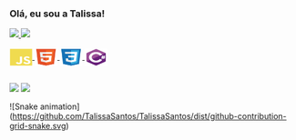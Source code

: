 ###  Olá, eu sou a Talissa!
 <div>
  <a href="https://github.com/TalissaSantos">
  <img height="150em" src="https://github-readme-stats.vercel.app/api?username=TalissaSantos&show_icons=true&theme=dracula&include_all_commits=true&count_private=true"/>
      <img height="150em" src="https://github-readme-stats.vercel.app/api/top-langs/?username=TalissaSantos&layout=compact&langs_count=7&theme=dark"/>

</div>


<div style="display: inline_block"><br>

  <img align="center" alt="Rafa-Js" height="30" width="40" src="https://raw.githubusercontent.com/devicons/devicon/master/icons/javascript/javascript-plain.svg">
  <img align="center" alt="Rafa-HTML" height="30" width="40" src="https://raw.githubusercontent.com/devicons/devicon/master/icons/html5/html5-original.svg">
  <img align="center" alt="Rafa-CSS" height="30" width="40" src="https://raw.githubusercontent.com/devicons/devicon/master/icons/css3/css3-original.svg">
  <img align="center" alt="Rafa-Csharp" height="30" width="40" src="https://raw.githubusercontent.com/devicons/devicon/master/icons/csharp/csharp-original.svg">
  
</div>
  
  ##

 
<div> 
   <a href = "mailto:talissasantos15@hotmail.com"><img src="https://img.shields.io/badge/Microsoft_Outlook-0078D4?style=for-the-badge&logo=microsoft-outlook&logoColor=white" target="_blank"></a>
 <a href="www.linkedin.com/in/talissajsantos" target="_blank"><img src="https://img.shields.io/badge/-LinkedIn-%230077B5?style=for-the-badge&logo=linkedin&logoColor=white" target="_blank"></a> 
 
![Snake animation] (https://github.com/TalissaSantos/TalissaSantos/dist/github-contribution-grid-snake.svg)
</div>

